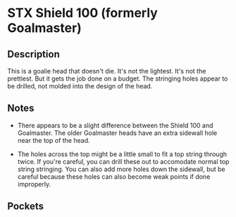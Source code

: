 # STX Shield 100 (formerly Goalmaster)

## Description

This is a goalie head that doesn't die. It's not the lightest. It's not the prettiest. But it gets the job done on a budget.
The stringing holes appear to be drilled, not molded into the design of the head. 

## Notes

* There appears to be a slight difference between the Shield 100 and Goalmaster.
The older Goalmaster heads have an extra sidewall hole near the top of the head.

* The holes across the top might be a little small to fit a top string through twice.
If you're careful, you can drill these out to accomodate normal top string stringing.
You can also add more holes down the sidewall, but be careful because these holes can also become weak points if done improperly.

## Pockets
